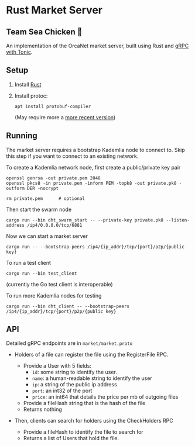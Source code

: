 # Rust Market Server

## Team Sea Chicken 🐔

An implementation of the OrcaNet market server, built using Rust and
[gRPC with Tonic](https://github.com/hyperium/tonic).

## Setup

1. Install [Rust](https://www.rust-lang.org/tools/install)
2. Install protoc:

   `apt install protobuf-compiler`

   (May require more a [more recent version](https://grpc.io/docs/protoc-installation/#install-pre-compiled-binaries-any-os))

## Running

The market server requires a bootstrap Kademlia node to connect to. Skip this
step if you want to connect to an existing network.

To create a Kademlia network node, first create a public/private key pair

```Shell
openssl genrsa -out private.pem 2048
openssl pkcs8 -in private.pem -inform PEM -topk8 -out private.pk8 -outform DER -nocrypt

rm private.pem      # optional
```

Then start the swarm node

```Shell
cargo run --bin dht_swarm_start -- --private-key private.pk8 --listen-address /ip4/0.0.0.0/tcp/6881
```

Now we can start a market server

```Shell
cargo run -- --bootstrap-peers /ip4/{ip_addr}/tcp/{port}/p2p/{public key}
```

To run a test client

```Shell
cargo run --bin test_client
```

(currently the Go test client is interoperable)

To run more Kademlia nodes for testing

```Shell
cargo run --bin dht_client -- --bootstrap-peers /ip4/{ip_addr}/tcp/{port}/p2p/{public key}
```

## API
Detailed gRPC endpoints are in `market/market.proto`

- Holders of a file can register the file using the RegisterFile RPC.
  - Provide a User with 5 fields: 
    - `id`: some string to identify the user.
    - `name`: a human-readable string to identify the user
    - `ip`: a string of the public ip address
    - `port`: an int32 of the port
    - `price`: an int64 that details the price per mb of outgoing files
  - Provide a fileHash string that is the hash of the file
  - Returns nothing

- Then, clients can search for holders using the CheckHolders RPC
  - Provide a fileHash to identify the file to search for
  - Returns a list of Users that hold the file.
